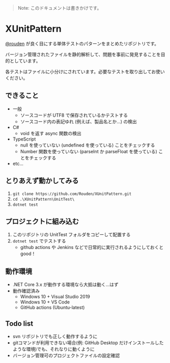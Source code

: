 ﻿
> Note: このドキュメントは書きかけです。

# XUnitPattern
[@rouden](https://twitter.com/rouden) が良く目にする単体テストのパターンをまとめたリポジトリです。

バージョン管理されたファイルを静的解析して、問題を事前に発見することを目的としています。

各テストはファイルに小分けにされています。必要なテストを取り出してお使いください。

## できること
* 一般
    * ソースコードが UTF8 で保存されているかテストする
    * ソースコード内の表記ゆれ (例えば、製品名とか...) の検出
* C#
    * void を返す async 関数の検出
* TypeScript
    * null を使っていない (undefined を使っている) ことをチェックする
    * Number 関数を使っていない (parseInt か parseFloat を使っている) ことをチェックする
* etc...

## とりあえず動かしてみる
1. `git clone https://github.com/Rouden/XUnitPattern.git`
2. `cd .\XUnitPattern\UnitTest\`
3. `dotnet test`

## プロジェクトに組み込む
1. このリポジトリの UnitTest フォルダをコピーして配置する
2. `dotnet test` でテストする
    * github actions や Jenkins などで日常的に実行されるようにしておくとgood！

## 動作環境
* .NET Core 3.x が動作する環境なら大抵は動く...はず
* 動作確認済み
    * Windows 10 + Visual Studio 2019
    * Windows 10 + VS Code
    * GitHub actions (Ubuntu-latest)  

## Todo list
* svn リポジトリでも正しく動作するように
* gitコマンドが利用できない場合(例: GitHub Desktop だけインストールしたような環境)でも、それなりに動くように
* バージョン管理可のプロジェクトファイルの設定確認
